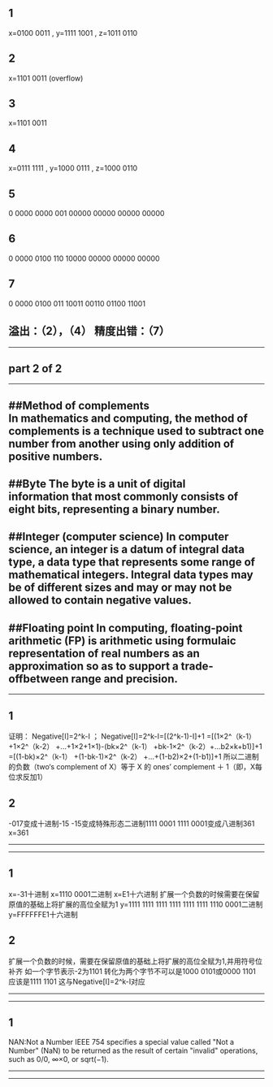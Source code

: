 1
-
x=0100 0011 , y=1111 1001 , z=1011 0110

2
-
x=1101 0011 (overflow)

3
-
x=1101 0011

4
-
x=0111 1111  ,  y=1000 0111 , z=1000 0110

5
-
0   0000 0000   001 00000 00000 00000 00000

6
-
0   0000 0100   110 10000 00000  00000 00000

7
-
0   0000 0100   011 10011 00110 01100 11001


溢出：（2），（4）
精度出错：（7）
------------
-----
part 2 of 2
-

------
##Method of complements
In mathematics and computing, the method of complements is a technique used to subtract one number from another using only addition of positive numbers.
-----------
##Byte
The byte is a unit of digital information that most commonly consists of eight bits, representing a binary number.
-----------------
##Integer (computer science)
In computer science, an integer is a datum of integral data type, a data type that represents some range of mathematical integers. Integral data types may be of different sizes and may or may not be allowed to contain negative values. 
----------
##Floating point
In computing, floating-point arithmetic (FP) is arithmetic using formulaic representation of real numbers as an approximation so as to support a trade-offbetween range and precision.
--------------
-------------
1
-
证明：
Negative[I]=2^k-I ；
Negative[I]=2^k-I=[(2^k-1)-I]+1
=[(1×2^（k-1）  +1×2^（k-2）   +...+1×2+1×1)-(bk×2^（k-1）  +bk-1×2^（k-2）+...b2×k+b1)]+1
=[(1-bk)×2^（k-1）   +(1-bk-1)×2^（k-2）   +...+(1-b2)×2+(1-b1)]+1
所以二进制的负数（two‘s complement of X）等于 X 的 ones’ complement ＋ 1（即，X每位求反加1）

2
-
-017变成十进制-15
-15变成特殊形态二进制1111 0001
1111 0001变成八进制361
x=361

--------
------
1
-
x=-31十进制
x=1110 0001二进制
x=E1十六进制
扩展一个负数的时候需要在保留原值的基础上将扩展的高位全赋为1
y=1111 1111 1111 1111 1111 1111 1110 0001二进制
y=FFFFFFE1十六进制

2
-
扩展一个负数的时候，需要在保留原值的基础上将扩展的高位全赋为1,并用符号位补齐
如一个字节表示-2为1101
转化为两个字节不可以是1000 0101或0000 1101
应该是1111 1101
这与Negative[I]=2^k-I对应

----------
---------
1
-
NAN:Not a Number
IEEE 754 specifies a special value called "Not a Number" (NaN) to be returned as the result of certain "invalid" operations, such as 0/0, ∞×0, or sqrt(−1).

---------
--------





